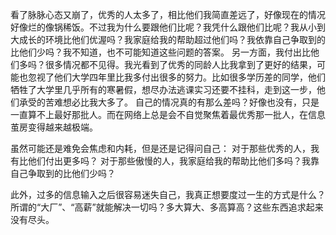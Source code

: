 看了脉脉心态又崩了，优秀的人太多了，相比他们我简直差远了，好像现在的情况好像烂的像锅稀饭。不过我为什么要跟他们比呢？我凭什么跟他们比呢？我从小到大成长的环境比他们优渥吗？我家庭给我的帮助超过他们吗？我依靠自己争取到的比他们少吗？我不知道，也不可能知道这些问题的答案。
另一方面，我付出比他们多吗？很多情况都不见得。我光看到了优秀的同龄人比我拿到了更好的结果，可能也忽视了他们大学四年里比我多付出很多的努力。比如很多学历差的同学，他们牺牲了大学里几乎所有的寒暑假，想尽办法逃课实习还要不挂科，走到这一步，他们承受的苦难想必比我大多了。
自己的情况真的有那么差吗？好像也没有，只是一直算不上最好那批人。而在网络上总是会不自觉聚焦着最优秀那一批人，在信息茧房变得越来越极端。

虽然可能还是难免会焦虑和内耗，但是还是记得问自己：
对于那些优秀的人，我有比他们付出更多吗？
对于那些傲慢的人，我家庭给我的帮助比他们多吗？我靠自己争取到的比他们少吗？

此外，过多的信息输入之后很容易迷失自己，我真正想要度过一生的方式是什么？所谓的“大厂”、“高薪”就能解决一切吗？多大算大、多高算高？这些东西追求起来没有尽头。